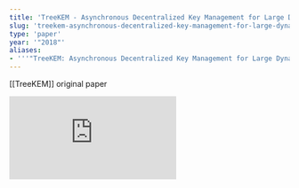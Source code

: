 ```yaml
---
title: 'TreeKEM - Asynchronous Decentralized Key Management for Large Dynamic Groups'
slug: 'treekem-asynchronous-decentralized-key-management-for-large-dynamic-groups'
type: 'paper'
year: '"2018"'
aliases:
- '''"TreeKEM: Asynchronous Decentralized Key Management for Large Dynamic Groups"'''
---
```


[[TreeKEM]] original paper

![](https://static.meri.garden/0164e5820cc454513db0417244a30b60.pdf)